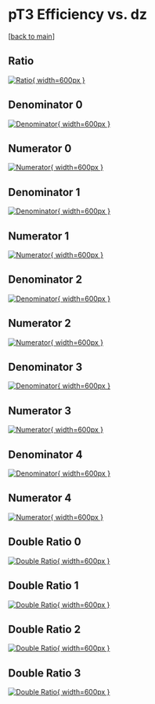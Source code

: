 # pT3 Efficiency vs. dz

[[back to main](./)]



## Ratio

[![Ratio](../mtv/var/pT3_loweta_0_1_eff_dz.png){ width=600px }](../mtv/var/pT3_loweta_0_1_eff_dz.pdf)

## Denominator 0

[![Denominator](../mtv/den/pT3_loweta_0_1_eff_dz_den0.png){ width=600px }](../mtv/den/pT3_loweta_0_1_eff_dz_den0.pdf)

## Numerator 0

[![Numerator](../mtv/num/pT3_loweta_0_1_eff_dz_num0.png){ width=600px }](../mtv/num/pT3_loweta_0_1_eff_dz_num0.pdf)

## Denominator 1

[![Denominator](../mtv/den/pT3_loweta_0_1_eff_dz_den1.png){ width=600px }](../mtv/den/pT3_loweta_0_1_eff_dz_den1.pdf)

## Numerator 1

[![Numerator](../mtv/num/pT3_loweta_0_1_eff_dz_num1.png){ width=600px }](../mtv/num/pT3_loweta_0_1_eff_dz_num1.pdf)

## Denominator 2

[![Denominator](../mtv/den/pT3_loweta_0_1_eff_dz_den2.png){ width=600px }](../mtv/den/pT3_loweta_0_1_eff_dz_den2.pdf)

## Numerator 2

[![Numerator](../mtv/num/pT3_loweta_0_1_eff_dz_num2.png){ width=600px }](../mtv/num/pT3_loweta_0_1_eff_dz_num2.pdf)

## Denominator 3

[![Denominator](../mtv/den/pT3_loweta_0_1_eff_dz_den3.png){ width=600px }](../mtv/den/pT3_loweta_0_1_eff_dz_den3.pdf)

## Numerator 3

[![Numerator](../mtv/num/pT3_loweta_0_1_eff_dz_num3.png){ width=600px }](../mtv/num/pT3_loweta_0_1_eff_dz_num3.pdf)

## Denominator 4

[![Denominator](../mtv/den/pT3_loweta_0_1_eff_dz_den4.png){ width=600px }](../mtv/den/pT3_loweta_0_1_eff_dz_den4.pdf)

## Numerator 4

[![Numerator](../mtv/num/pT3_loweta_0_1_eff_dz_num4.png){ width=600px }](../mtv/num/pT3_loweta_0_1_eff_dz_num4.pdf)

## Double Ratio 0

[![Double Ratio](../mtv/ratio/pT3_loweta_0_1_eff_dz_ratio0.png){ width=600px }](../mtv/ratio/pT3_loweta_0_1_eff_dz_ratio0.pdf)

## Double Ratio 1

[![Double Ratio](../mtv/ratio/pT3_loweta_0_1_eff_dz_ratio1.png){ width=600px }](../mtv/ratio/pT3_loweta_0_1_eff_dz_ratio1.pdf)

## Double Ratio 2

[![Double Ratio](../mtv/ratio/pT3_loweta_0_1_eff_dz_ratio2.png){ width=600px }](../mtv/ratio/pT3_loweta_0_1_eff_dz_ratio2.pdf)

## Double Ratio 3

[![Double Ratio](../mtv/ratio/pT3_loweta_0_1_eff_dz_ratio3.png){ width=600px }](../mtv/ratio/pT3_loweta_0_1_eff_dz_ratio3.pdf)

